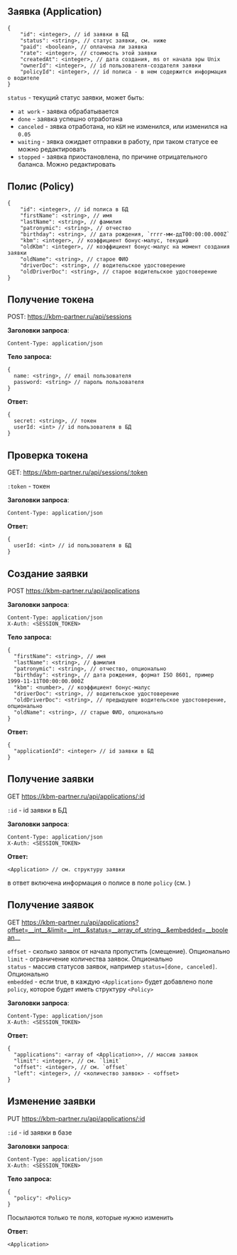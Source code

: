 ## Заявка (Application)

```JS
{
    "id": <integer>, // id заявки в БД
    "status": <string>, // статус заявки, см. ниже
    "paid": <boolean>, // оплачена ли заявка
    "rate": <integer>, // стоимость этой заявки
    "createdAt": <integer>, // дата создания, ms от начала эры Unix
    "ownerId": <integer>, // id пользователя-создателя заявки
    "policyId": <integer>, // id полиса - в нем содержится информация о водителе
}
```

`status` - текущий статус заявки, может быть:
 - `at work` - заявка обрабатывается
 - `done` - заявка успешно отработана
 - `canceled` - зявка отработана, но `КБМ` не изменился, или изменился на `0.05`
 - `waiting` - зявка ожидает отправки в работу, при таком статусе ее можно редактировать
 - `stopped` - заявка приостановлена, по причине отрицательного баланса. Можно редактировать


 ## Полис (Policy)

 ```JS
 {
     "id": <integer>, // id полиса в БД
     "firstName": <string>, // имя
     "lastName": <string>, // фамилия
     "patronymic": <string>, // отчество
     "birthday": <string>, // дата рождения, `гггг-мм-ддT00:00:00.000Z`
     "kbm": <integer>, // коэффициент бонус-малус, текущий
     "oldKbm": <integer>, // коэффициент бонус-малус на момент создания заявки
     "oldName": <string>, // старое ФИО
     "driverDoc": <string>, // водительское удостоверение
     "oldDriverDoc": <string>, // старое водительское удостоверение
 }
 ```

## Получение токена

POST: https://kbm-partner.ru/api/sessions

__Заголовки запроса__:
```
Content-Type: application/json
```

__Тело запроса:__
```JS
{
  name: <string>, // email пользователя
  password: <string> // пароль пользователя
}
```

__Ответ:__
```JS
{
  secret: <string>, // токен
  userId: <int> // id пользователя в БД
}
```

## Проверка токена

GET: https://kbm-partner.ru/api/sessions/:token

`:token` - токен

__Заголовки запроса__:
```
Content-Type: application/json
```

__Ответ:__
```JS
{
  userId: <int> // id пользователя в БД
}
```


## Создание заявки

POST https://kbm-partner.ru/api/applications

__Заголовки запроса__:
```
Content-Type: application/json
X-Auth: <SESSION_TOKEN>
```

__Тело запроса:__
```JS
{
  "firstName": <string>, // имя
  "lastName": <string>, // фамилия
  "patronymic": <string>, // отчество, опционально
  "birthday": <string>, // дата рождения, формат ISO 8601, пример 1999-11-11T00:00:00.000Z
  "kbm": <number>, // коэффициент бонус-малус
  "driverDoc": <string>, // водительское удостоверение
  "oldDriverDoc": <string>, // предыдущее водительское удостоверение, опционально
  "oldName": <string>, // старые ФИО, опционально
}
```

__Ответ:__
```JS
{
  "applicationId": <integer> // id заявки в БД
}
```

## Получение заявки

GET https://kbm-partner.ru/api/applications/:id

`:id` - id заявки в БД

__Заголовки запроса__:
```
Content-Type: application/json
X-Auth: <SESSION_TOKEN>
```

__Ответ:__
```JS
<Application> // см. структуру заявки
```
в ответ включена информация о полисе в поле `policy` (см. <Policy>)

## Получение заявок

GET https://kbm-partner.ru/api/applications?offset=__int__&limit=__int__&status=__array_of_string__&embedded=__boolean__

`offset` - сколько заявок от начала пропустить (смещение). Опционально  
`limit` - ограничение количества заявок. Опционально  
`status` - массив статусов заявок, например `status=[done, canceled]`. Опционально  
`embedded` - если true, в каждую `<Application>` будет добавлено поле `policy`, которое будет иметь структуру `<Policy>`

__Заголовки запроса__:
```
Content-Type: application/json
X-Auth: <SESSION_TOKEN>
```

__Ответ:__

```JS
{
  "applications": <array of <Application>>, // массив заявок
  "limit": <integer>, // см. `limit`
  "offset": <integer>, // см. `offset`
  "left": <integer>, // <количество заявок> - <offset>
}
```

## Изменение заявки

PUT https://kbm-partner.ru/api/applications/:id

`:id` - id заявки в базе

__Заголовки запроса__:
```
Content-Type: application/json
X-Auth: <SESSION_TOKEN>
```

__Тело запроса:__
```JS
{
  "policy": <Policy>
}
```

Посылаются только те поля, которые нужно изменить

__Ответ:__
```JS
<Application>
```
